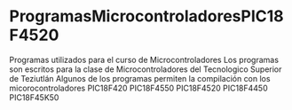 # ProgramasMicrocontroladoresPIC18F4520
Programas utilizados para el curso de Microcontroladores 
Los programas son escritos para la clase de Microcontroladores del Tecnologico Superior de Teziutlán
Algunos de los programas permiten la compilación con los micorocontroladores
PIC18F420
PIC18F4550
PIC18F4520
PIC18F4450
PIC18F45K50
